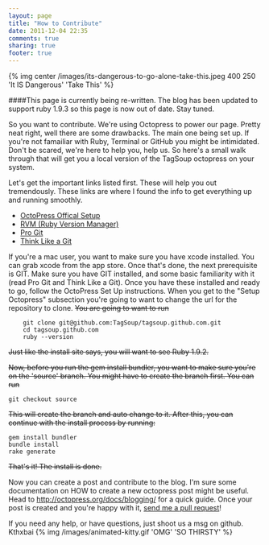```yaml
---
layout: page
title: "How to Contribute"
date: 2011-12-04 22:35
comments: true
sharing: true
footer: true
---
```


{% img center /images/its-dangerous-to-go-alone-take-this.jpeg 400 250 'It IS Dangerous' 'Take This' %}


####This page is currently being re-written. The blog has been updated to support ruby 1.9.3 so this page is now out of date. Stay tuned.

So you want to contribute. We're using Octopress to power our page. Pretty neat right, well there are some drawbacks. The main one being set up. If you're not famailiar with Ruby, Terminal or GitHub you might be intimidated. Don't be scared, we're here to help you, help us. So here's a small walk through that will get you a local version of the TagSoup octopress on your system.

Let's get the important links listed first. These will help you out tremendously. These links are where I found the info to get everything up and running smoothly.

<ul>
	<li><a href="http://octopress.org/docs/setup/" target="_new">OctoPress Offical Setup</a></li>
	<li><a href="http://beginrescueend.com/" target="_new">RVM (Ruby Version Manager)</a></li>
	<li><a href="http://progit.org/book/">Pro Git</a></li>
	<li><a href="http://think-like-a-git.net/">Think Like a Git</a></li>
</ul>

If you're a mac user, you want to make sure you have xcode installed. You can grab xcode from the app store. Once that's done, the next prerequisite is GIT. Make sure you have GIT installed, and some basic familiarity with it (read Pro Git and Think Like a Git). Once you have these installed and ready to go, follow the OctoPress Set Up instructions. When you get to the "Setup Octopress" subsection you're going to want to change the url for the repository to clone. <del>You are going to want to run</del>
```
	git clone git@github.com:TagSoup/tagsoup.github.com.git
	cd tagsoup.github.com
	ruby --version
```
<del>Just like the install site says, you will want to see Ruby 1.9.2.</del>

<del>Now, before you run the gem install bundler, you want to make sure you're on the 'source' branch. You might have to create the branch first. You can run</del>
```
git checkout source
```
<del>This will create the branch and auto change to it. After this, you can continue with the install process by running:</del>
```
gem install bundler
bundle install
rake generate
```

<del>That's it! The install is done.</del>

Now you can create a post and contribute to the blog. I'm sure some documentation on HOW to create a new octopress post might be useful. Head to <a href="http://octopress.org/docs/blogging/" traget="_new">http://octopress.org/docs/blogging/</a> for a quick guide. Once your post is created and you're happy with it, <a href="http://help.github.com/send-pull-requests/" target="_new">send me a pull request</a>!

If you need any help, or have questions, just shoot us a msg on github. Kthxbai
{% img /images/animated-kitty.gif 'OMG' 'SO THIRSTY' %}
